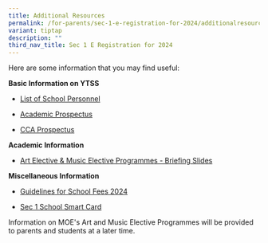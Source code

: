 ```yaml
---
title: Additional Resources
permalink: /for-parents/sec-1-e-registration-for-2024/additionalresources/
variant: tiptap
description: ""
third_nav_title: Sec 1 E Registration for 2024
---
```

<p>Here are some information that you may find useful:</p><p><strong>Basic Information on YTSS</strong></p><ul data-tight="true" class="tight"><li><p><a href="/files/List_of_School_Personnel_2024__for_upload_.pdf" rel="noopener noreferrer nofollow" target="_blank">List of School Personnel</a></p></li><li><p><a href="https://drive.google.com/file/d/1Tlkoti0_Wpjx2o_axQHvya-YRppnQOLP/view?usp=drive_link" rel="noopener noreferrer nofollow" target="_blank">Academic Prospectus</a></p></li><li><p><a href="https://drive.google.com/file/d/1x95DRTcA4DZOTG40MEe7mrRaYL1C6GZw/view?usp=drive_link" rel="noopener noreferrer nofollow" target="_blank">CCA Prospectus</a></p></li></ul><p><strong>Academic Information</strong></p><ul data-tight="true" class="tight"><li><p><a href="/files/AEP_MEP_Centre_Briefing_Slides__Sec_1_2024_.pdf" rel="noopener noreferrer nofollow" target="_blank">Art Elective &amp; Music Elective Programmes - Briefing Slides</a></p></li></ul><p><strong>Miscellaneous Information</strong></p><ul data-tight="true" class="tight"><li><p><a href="/files/Guidelines_for_School_Fees_2024.pdf" rel="noopener noreferrer nofollow" target="_blank">Guidelines for School Fees 2024</a></p></li><li><p><a href="/files/Sec_1_SSC_2024.pdf" rel="noopener noreferrer nofollow" target="_blank">Sec 1 School Smart Card</a></p></li></ul><p>Information on MOE's Art and Music Elective Programmes will be provided to parents and students at a later time.</p><p></p>